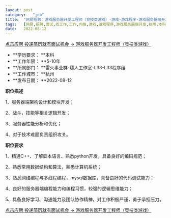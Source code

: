 ```yaml
---
layout:	post
category:	"job"
title:	"网易招聘：游戏服务器开发工程师（竞技类游戏）-游戏-游戏程序-游戏服务器端开发-杭州本科5-10年"
tags:	[网易,招聘,面试,找工作,工作,内推,游戏,游戏程序,游戏服务器端开发,杭州,本科,5-10年]
date:	2022-08-12
---
```


[点击应聘 投递简历就有面试机会 ->  游戏服务器开发工程师（竞技类游戏）](http://mobile.bole.netease.com/bole/boleDetail?id=37853&employeeId=346f03c3cda5f04c&key=all)



- **学历要求： **本科
- **工作年限： **5-10年
- **所属部门： **雷火事业群-燧人工作室-L33-L33程序组
- **工作城市： **杭州
- **发布日期： **2022-08-12



**职位描述**

1、服务器端架构设计和模块开发；

2、战斗，技能等相关逻辑开发；

3、服务器性能分析和优化；

4、对于技术难题负责组织攻关。



**职位要求**

1、精通C++、了解脚本语言、熟悉python开发，具备良好的编码规范；

2、熟悉常用数据结构和算法，熟悉计算机系统；

3、熟悉网络编程与多线程编程，mysql数据库，具备良好的代码调试能力；

4、良好的服务器端编程能力和编程习惯，较强的逻辑思维能力；

5、具备良好学习、沟通能力及团队协作精神，对工作积极严谨，勇于承担压力。



[点击应聘 投递简历就有面试机会 ->  游戏服务器开发工程师（竞技类游戏）](http://mobile.bole.netease.com/bole/boleDetail?id=37853&employeeId=346f03c3cda5f04c&key=all)